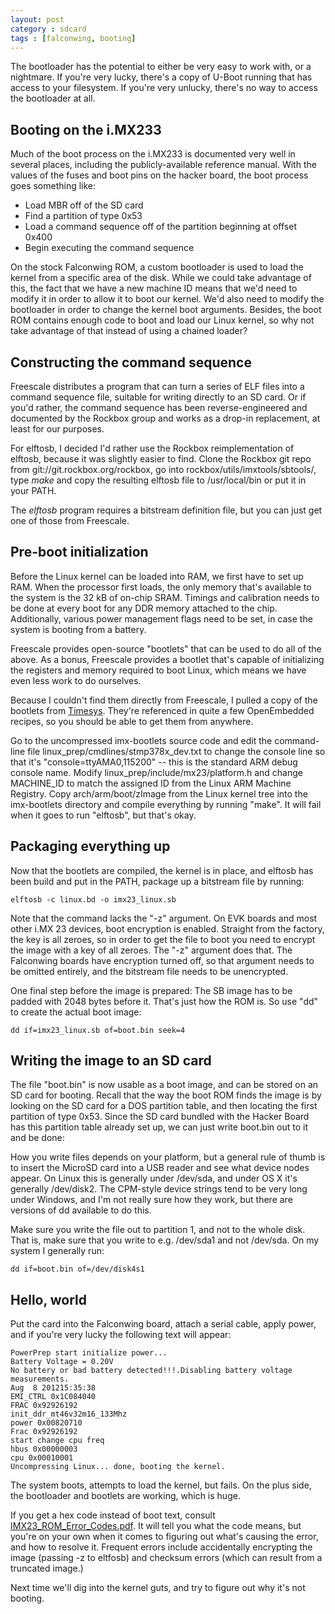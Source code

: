 ```yaml
---
layout: post
category : sdcard
tags : [falconwing, booting]
---
```

The bootloader has the potential to either be very easy to work with, or a
nightmare.  If you're very lucky, there's a copy of U-Boot running that has
access to your filesystem.  If you're very unlucky, there's no way to access
the bootloader at all.

Booting on the i.MX233
----------------------
Much of the boot process on the i.MX233 is documented very well in several
places, including the publicly-available reference manual.  With the values
of the fuses and boot pins on the hacker board, the boot process goes
something like:

* Load MBR off of the SD card
* Find a partition of type 0x53
* Load a command sequence off of the partition beginning at offset 0x400
* Begin executing the command sequence

On the stock Falconwing ROM, a custom bootloader is used to load the kernel
from a specific area of the disk.  While we could take advantage of this,
the fact that we have a new machine ID means that we'd need to modify it in
order to allow it to boot our kernel.  We'd also need to modify the
bootloader in order to change the kernel boot arguments.  Besides, the boot
ROM contains enough code to boot and load our Linux kernel, so why not take
advantage of that instead of using a chained loader?

Constructing the command sequence
---------------------------------
Freescale distributes a program that can turn a series of ELF files into a
command sequence file, suitable for writing directly to an SD card.  Or if
you'd rather, the command sequence has been reverse-engineered and
documented by the Rockbox group and works as a drop-in replacement, at
least for our purposes.

For elftosb, I decided I'd rather use the Rockbox reimplementation of
elftosb, because it was slightly easier to find.  Clone the Rockbox git repo
from git://git.rockbox.org/rockbox, go into rockbox/utils/imxtools/sbtools/,
type *make* and copy the resulting elftosb file to /usr/local/bin or put it
in your PATH.

The *elftosb* program requires a bitstream definition file, but you can
just get one of those from Freescale.

Pre-boot initialization
-----------------------
Before the Linux kernel can be loaded into RAM, we first have to set up
RAM.  When the processor first loads, the only memory that's available to
the system is the 32 kB of on-chip SRAM.  Timings and calibration needs to
be done at every boot for any DDR memory attached to the chip.
Additionally, various power management flags need to be set, in case the
system is booting from a battery.

Freescale provides open-source "bootlets" that can be used to do all of the
above.  As a bonus, Freescale provides a bootlet that's capable of
initializing the registers and memory required to boot Linux, which means
we have even less work to do ourselves.

Because I couldn't find them directly from Freescale, I pulled a copy of
the bootlets from
[Timesys](http://repository.timesys.com/buildsources/i/imx-bootlets/imx-bootlets-10.12.01/).
They're referenced in quite a few OpenEmbedded recipes, so you should be
able to get them from anywhere.

Go to the uncompressed imx-bootlets source code and edit the command-line
file linux_prep/cmdlines/stmp378x_dev.txt to change the console line so
that it's "console=ttyAMA0,115200" -- this is the standard ARM debug console
name.  Modify linux_prep/include/mx23/platform.h and change MACHINE_ID to
match the assigned ID from the Linux ARM Machine Registry.  Copy
arch/arm/boot/zImage from the Linux kernel tree into the imx-bootlets
directory and compile everything by running "make".  It will fail when it
goes to run "elftosb", but that's okay.

Packaging everything up
-----------------------
Now that the bootlets are compiled, the kernel is in place, and elftosb has
been build and put in the PATH, package up a bitstream file by running:

    elftosb -c linux.bd -o imx23_linux.sb

Note that the command lacks the "-z" argument.  On EVK boards and most other
i.MX 23 devices, boot encryption is enabled.  Straight from the factory, the
key is all zeroes, so in order to get the file to boot you need to encrypt
the image with a key of all zeroes.  The "-z" argument does that.  The
Falconwing boards have encryption turned off, so that argument needs to be
omitted entirely, and the bitstream file needs to be unencrypted.

One final step before the image is prepared: The SB image has to be padded
with 2048 bytes before it.  That's just how the ROM is.  So use "dd" to
create the actual boot image:

    dd if=imx23_linux.sb of=boot.bin seek=4

Writing the image to an SD card
-------------------------------
The file "boot.bin" is now usable as a boot image, and can be stored on an
SD card for booting.  Recall that the way the boot ROM finds the image is by looking on the SD card for a DOS partition table, and then locating the first
partition of type 0x53.  Since the SD card bundled with the Hacker Board
has this partition table already set up, we can just write boot.bin out to
it and be done:

How you write files depends on your platform, but a general rule of thumb
is to insert the MicroSD card into a USB reader and see what device nodes
appear.  On Linux this is generally under /dev/sda, and under OS X it's
generally /dev/disk2.  The CPM-style device strings tend to be very long
under Windows, and I'm not really sure how they work, but there are
versions of dd available to do this.

Make sure you write the file out to partition 1, and not to the whole disk.
That is, make sure that you write to e.g. /dev/sda1 and not /dev/sda.  On
my system I generally run:

    dd if=boot.bin of=/dev/disk4s1

Hello, world
------------
Put the card into the Falconwing board, attach a serial cable, apply power,
and if you're very lucky the following text will appear:

    PowerPrep start initialize power...
    Battery Voltage = 0.20V
    No battery or bad battery detected!!!.Disabling battery voltage
    measurements.
    Aug  8 201215:35:38
    EMI_CTRL 0x1C084040
    FRAC 0x92926192
    init_ddr_mt46v32m16_133Mhz
    power 0x00820710
    Frac 0x92926192
    start change cpu freq
    hbus 0x00000003
    cpu 0x00010001
    Uncompressing Linux... done, booting the kernel.

The system boots, attempts to load the kernel, but fails.  On the plus side,
the bootloader and bootlets are working, which is huge.

If you get a hex code instead of boot text, consult
[IMX23_ROM_Error_Codes.pdf](http://forums.freescale.com/freescale/attachments/freescale/IMXCOMM/165/1/IMX23_ROM_Error_Codes.pdf).  It will tell you
what the code means, but you're on your own when it comes to figuring out
what's causing the error, and how to resolve it.  Frequent errors include
accidentally encrypting the image (passing -z to eltfosb) and checksum
errors (which can result from a truncated image.)

Next time we'll dig into the kernel guts, and try to figure out why it's not
booting.
